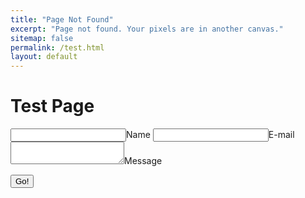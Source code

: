 ```yaml
---
title: "Page Not Found"
excerpt: "Page not found. Your pixels are in another canvas."
sitemap: false
permalink: /test.html
layout: default
---
```


# Test Page

<form method="POST" action="https://api.staticman.net/v2/entry/bladefirelight/blog_source/master/comments">
 <!--  <input name="options[redirect]" type="hidden" value="https://my-site.com"> -->
  <input name="options[origin]" type="hidden" value="{{ page.url | absolute_url }}">
  <!-- e.g. "2016-01-02-this-is-a-post" -->
  <input name="options[slug]" type="hidden" value="{{ page.slug }}">
  <label><input name="fields[name]" type="text">Name</label>
  <label><input name="fields[email]" type="email">E-mail</label>
  <label><textarea name="fields[message]"></textarea>Message</label>
  
  <button type="submit">Go!</button>
</form>
